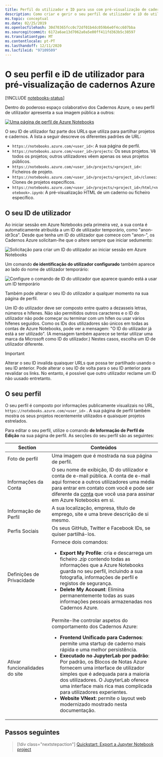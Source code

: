 ```yaml
---
title: Perfil do utilizador e ID para uso com pré-visualização de cadernos Azure
description: Como criar e gerir o seu perfil de utilizador e iD do utilizador com os Azure Notebooks, que se torna parte do URL dos cadernos partilhados.
ms.topic: conceptual
ms.date: 02/25/2019
ms.openlocfilehash: 30d70365fcc0c72df01b4dc059b6e0f4cc607bba
ms.sourcegitcommit: 6172a6ae13d7062a0a5e00ff411fd363b5c38597
ms.translationtype: MT
ms.contentlocale: pt-PT
ms.lasthandoff: 12/11/2020
ms.locfileid: "97109509"
---
```

# <a name="your-profile-and-user-id-for-azure-notebooks-preview"></a>O seu perfil e iD de utilizador para pré-visualização de cadernos Azure

[!INCLUDE [notebooks-status](../../includes/notebooks-status.md)]

Dentro do poderoso espaço colaborativo dos Cadernos Azure, o seu perfil de utilizador apresenta a sua imagem pública a outros:

[![Uma página de perfil de Azure Notebooks](media/accounts/profile-page.png)](media/accounts/profile-page.png#lightbox)

O seu ID de utilizador faz parte dos URLs que utiliza para partilhar projetos e cadernos. A lista a seguir descreve os diferentes padrões de URL:

- `https://notebooks.azure.com/<user_id>`: A sua página de perfil.
- `https://notebooks.azure.com/<user_id>/projects`: Os seus projetos. Vê todos os projetos; outros utilizadores vêem apenas os seus projetos públicos.
- `https://notebooks.azure.com/<user_id>/projects/<project_id>`: Ficheiros de projeto.
- `https://notebooks.azure.com/<user_id>/projects/<project_id>/clones`: Clones de projetos específicos.
- `https://notebooks.azure.com/<user_id>/projects/<project_id>/html/<notebook>.ipynb`: A pré-visualização HTML de um caderno ou ficheiro específico.

## <a name="your-user-id"></a>O seu ID de utilizador

Ao iniciar sessão em Azure Notebooks pela primeira vez, a sua conta é automaticamente atribuída a um ID de utilizador temporário, como "anon-idr3ca". Desde que tenha um ID do utilizador que comece com "anon-", os Cadernos Azure solicitam-lhe que o altere sempre que iniciar sedumento:

![Solicitação para criar um ID do utilizador ao iniciar sessão em Azure Notebooks](media/accounts/create-user-id.png)

Um comando **de identificação do utilizador configurado** também aparece ao lado do nome de utilizador temporário:

![Configure o comando de ID do utilizador que aparece quando está a usar um ID temporário](media/accounts/configure-user-id-command.png)

Também pode alterar o seu ID do utilizador a qualquer momento na sua página de perfil.

Um ID do utilizador deve ser composto entre quatro a dezasseis letras, números e hífenes. Não são permitidos outros caracteres e o ID do utilizador não pode começar ou terminar com um hífen ou usar vários hífenes seguidos. Como os IDs dos utilizadores são únicos em todas as contas de Azure Notebooks, pode ver a mensagem: "O ID do utilizador já está a ser utilizado". (A mensagem também aparece se tentar utilizar uma marca da Microsoft como ID do utilizador.) Nestes casos, escolha um ID de utilizador diferente.

> [!Important]
> Alterar o seu ID invalida quaisquer URLs que possa ter partilhado usando o seu ID anterior. Pode alterar o seu ID de volta para o seu ID anterior para revalidar os links. No entanto, é possível que outro utilizador reclame um ID não uusado entretanto.

## <a name="your-profile"></a>O seu perfil

O seu perfil é composto por informações publicamente visualizais no URL, `https://notebooks.azure.com/<user_id>` . A sua página de perfil também mostra os seus projetos recentemente utilizados e quaisquer projetos estrelados.

Para editar o seu perfil, utilize o comando **de Informação de Perfil de Edição** na sua página de perfil. As secções do seu perfil são as seguintes:

| Section | Conteúdos |
| --- | --- |
| Foto de perfil | Uma imagem que é mostrada na sua página de perfil. |
| Informações da Conta | O seu nome de exibição, ID do utilizador e conta de e-mail pública. A conta de e-mail aqui fornece a outros utilizadores uma média para entrar em contato com você e pode ser diferente da [conta](azure-notebooks-user-account.md) que você usa para assinar em Azure Notebooks em si. |
| Informação de Perfil | A sua localização, empresa, título de emprego, site e uma breve descrição de si mesmo. |
| Perfis Sociais | Os seus GitHub, Twitter e Facebook IDs, se quiser partilhá-los. |
| Definições de Privacidade | Fornece dois comandos:<ul><li>**Export My Profile**: cria e descarrega um ficheiro *.zip* contendo todas as informações que a Azure Notebooks guarda no seu perfil, incluindo a sua fotografia, informações de perfil e registos de segurança.</li><li>**Delete My Account**: Elimina permanentemente todas as suas informações pessoais armazenadas nos Cadernos Azure.</li></ul> |
| Ativar funcionalidades do site | Permite-lhe controlar aspetos do comportamento dos Cadernos Azure:<ul><li>**Frontend Unificado para Cadernos**: permite uma startup de caderno mais rápida e uma melhor persistência.</li><li>**Executado no JupyterLab por padrão**: Por padrão, os Blocos de Notas Azure fornecem uma interface de utilizador simples que é adequada para a maioria dos utilizadores. O JupyterLab oferece uma interface mais rica mas complicada para utilizadores experientes.</li><li>**Website VNext**: permite o layout web modernizado mostrado nesta documentação.</li></ul> |

## <a name="next-steps"></a>Passos seguintes  

> [!div class="nextstepaction"]
> [Quickstart: Export a Jupyter Notebook project](quickstart-export-jupyter-notebook-project.md)
